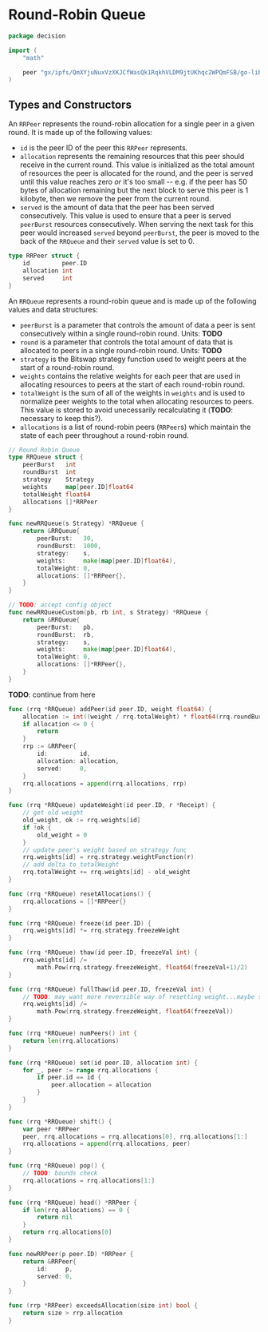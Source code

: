 Round-Robin Queue
=================

```go
package decision

import (
	"math"

	peer "gx/ipfs/QmXYjuNuxVzXKJCfWasQk1RqkhVLDM9jtUKhqc2WPQmFSB/go-libp2p-peer"
)
```

Types and Constructors
----------------------

An `RRPeer` represents the round-robin allocation for a single peer in a given
round. It is made up of the following values:

-   `id` is the peer ID of the peer this `RRPeer` represents.
-   `allocation` represents the remaining resources that this peer should
    receive in the current round. This value is initialized as the total amount
    of resources the peer is allocated for the round, and the peer is served
    until this value reaches zero *or* it's too small -- e.g. if the peer has 50
    bytes of allocation remaining but the next block to serve this peer is 1
    kilobyte, then we remove the peer from the current round.
-   `served` is the amount of data that the peer has been served consecutively.
    This value is used to ensure that a peer is served `peerBurst` resources
    consecutively. When serving the next task for this peer would increased
    `served` beyond `peerBurst`, the peer is moved to the back of the `RRQueue`
    and their `served` value is set to 0.

```go
type RRPeer struct {
	id         peer.ID
	allocation int
	served     int
}
```

An `RRQueue` represents a round-robin queue and is made up of the following
values and data structures:

-   `peerBurst` is a parameter that controls the amount of data a peer is sent
    consecutively within a single round-robin round. Units: **TODO**
-   `round` is a parameter that controls the total amount of data that is
    allocated to peers in a single round-robin round. Units: **TODO**
-   `strategy` is the Bitswap strategy function used to weight peers at the
    start of a round-robin round.
-   `weights` contains the relative weights for each peer that are used in
    allocating resources to peers at the start of each round-robin round.
-   `totalWeight` is the sum of all of the weights in `weights` and is used to
    normalize peer weights to the total when allocating resources to peers. This
    value is stored to avoid unecessarily recalculating it (**TODO**: necessary
    to keep this?).
-   `allocations` is a list of round-robin peers (`RRPeer`s) which maintain the
    state of each peer throughout a round-robin round.

```go
// Round Robin Queue
type RRQueue struct {
	peerBurst   int
	roundBurst  int
	strategy    Strategy
	weights     map[peer.ID]float64
	totalWeight float64
	allocations []*RRPeer
}

func newRRQueue(s Strategy) *RRQueue {
	return &RRQueue{
		peerBurst:   30,
		roundBurst:  1000,
		strategy:    s,
		weights:     make(map[peer.ID]float64),
		totalWeight: 0,
		allocations: []*RRPeer{},
	}
}

// TODO: accept config object
func newRRQueueCustom(pb, rb int, s Strategy) *RRQueue {
	return &RRQueue{
		peerBurst:   pb,
		roundBurst:  rb,
		strategy:    s,
		weights:     make(map[peer.ID]float64),
		totalWeight: 0,
		allocations: []*RRPeer{},
	}
}
```

**TODO**: continue from here

```go
func (rrq *RRQueue) addPeer(id peer.ID, weight float64) {
	allocation := int((weight / rrq.totalWeight) * float64(rrq.roundBurst))
	if allocation <= 0 {
		return
	}
	rrp := &RRPeer{
		id:         id,
		allocation: allocation,
		served:     0,
	}
	rrq.allocations = append(rrq.allocations, rrp)
}

func (rrq *RRQueue) updateWeight(id peer.ID, r *Receipt) {
	// get old weight
	old_weight, ok := rrq.weights[id]
	if !ok {
		old_weight = 0
	}
	// update peer's weight based on strategy func
	rrq.weights[id] = rrq.strategy.weightFunction(r)
	// add delta to totalWeight
	rrq.totalWeight += rrq.weights[id] - old_weight
}

func (rrq *RRQueue) resetAllocations() {
	rrq.allocations = []*RRPeer{}
}

func (rrq *RRQueue) freeze(id peer.ID) {
	rrq.weights[id] *= rrq.strategy.freezeWeight
}

func (rrq *RRQueue) thaw(id peer.ID, freezeVal int) {
	rrq.weights[id] /=
		math.Pow(rrq.strategy.freezeWeight, float64(freezeVal+1)/2)
}

func (rrq *RRQueue) fullThaw(id peer.ID, freezeVal int) {
	// TODO: may want more reversible way of resetting weight...maybe store original weights?
	rrq.weights[id] /=
		math.Pow(rrq.strategy.freezeWeight, float64(freezeVal))
}

func (rrq *RRQueue) numPeers() int {
	return len(rrq.allocations)
}

func (rrq *RRQueue) set(id peer.ID, allocation int) {
	for _, peer := range rrq.allocations {
		if peer.id == id {
			peer.allocation = allocation
		}
	}
}

func (rrq *RRQueue) shift() {
	var peer *RRPeer
	peer, rrq.allocations = rrq.allocations[0], rrq.allocations[1:]
	rrq.allocations = append(rrq.allocations, peer)
}

func (rrq *RRQueue) pop() {
	// TODO: bounds check
	rrq.allocations = rrq.allocations[1:]
}

func (rrq *RRQueue) head() *RRPeer {
	if len(rrq.allocations) == 0 {
		return nil
	}
	return rrq.allocations[0]
}

func newRRPeer(p peer.ID) *RRPeer {
	return &RRPeer{
		id:     p,
		served: 0,
	}
}

func (rrp *RRPeer) exceedsAllocation(size int) bool {
	return size > rrp.allocation
}
```
